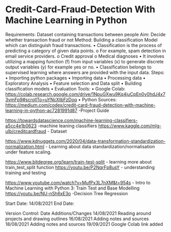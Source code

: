 # Credit-Card-Fraud-Detection With Machine Learning in Python
Requirements: 
Dataset containing transactions between people
Aim: 
Decide whether transaction fraud or not
Method: 
Building a classification Model which can distinguish fraud transactions. 
•	Classification is the process of predicting a category of given data points. 
o	For example, spam detection in email service providers.
o	Credit approval
o	Medical diagnoses
•	It involves utilizing a mapping function (f) from input variables (x) to generate discrete output variables (y) for example yes or no.
•	Classification belongs to supervised learning where answers are provided with the input data.
Steps:
•	Importing python packages
•	Importing data
•	Processing data 
•	Exploratory Analysis
•	Feature selection and Data split
•	Building classification models
•	Evaluation 
Tools:
•	Google Colab: https://colab.research.google.com/drive/1NpuGXwu9Kq4juCpEn0v0hdJ4x73vmFp9#scrollTo=uYNcXtbFzDoq 
•	Python
Sources:
https://medium.com/codex/credit-card-fraud-detection-with-machine-learning-in-python-ac7281991d87 -Project Guide

https://towardsdatascience.com/machine-learning-classifiers-a5cc4e1b0623 -machine leaning classifiers 
https://www.kaggle.com/mlg-ulb/creditcardfraud - Dataset

https://www.kdnuggets.com/2020/04/data-transformation-standardization-normalization.html - Learning about data standardization/normalisation under feature scaling.

https://www.bitdegree.org/learn/train-test-split - learning more about train_test_split function
https://youtu.be/P2NqrFp8usY - understanding training and testing

https://www.youtube.com/watch?v=MufPx3L7nXM&t=954s - Intro to Machine Learning with Python 3: Train Test and Base Modelling
https://youtu.be/NU-nSh6xE3o -Decision Tree Regression 


Start Date: 14/08/2021
End Date:

Version Control:
Date	Additions/Changes
14/08/2021	Reading around projects and drawing outlines
16/08/2021	Adding notes and sources
18/08/2021	Adding notes and sources
19/09/2021	Google Colab link added
	
	






